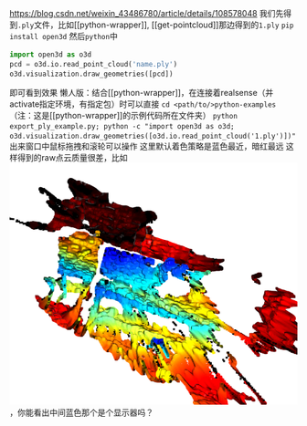 https://blog.csdn.net/weixin_43486780/article/details/108578048
我们先得到`.ply`文件，比如[[python-wrapper]], [[get-pointcloud]]那边得到的`1.ply`
`pip install open3d`
然后`python`中
```python 
import open3d as o3d
pcd = o3d.io.read_point_cloud('name.ply')
o3d.visualization.draw_geometries([pcd])
```
即可看到效果
懒人版：结合[[python-wrapper]]，在连接着realsense（并activate指定环境，有指定包）时可以直接
`cd <path/to/>python-examples`（注：这是[[python-wrapper]]的示例代码所在文件夹）
`python export_ply_example.py; python -c "import open3d as o3d; o3d.visualization.draw_geometries([o3d.io.read_point_cloud('1.ply')])"`
出来窗口中鼠标拖拽和滚轮可以操作
这里默认着色策略是蓝色最近，暗红最远
这样得到的raw点云质量很差，比如![](monitor.png)，你能看出中间蓝色那个是个显示器吗？